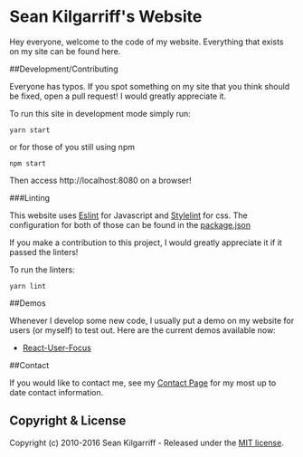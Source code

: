 # Sean Kilgarriff's Website

Hey everyone, welcome to the code of my website. Everything that exists on my site can be found here.
<!-- Once I write that article about why I open source include it into here. -->

##Development/Contributing
<!-- Put in here the pipeline, and the various linters that I use. -->

Everyone has typos. If you spot something on my site that you think should be fixed, open a pull request! I would greatly appreciate it.

To run this site in development mode simply run:

```
yarn start
```

or for those of you still using npm

```
npm start
```

Then access http://localhost:8080 on a browser!

###Linting

This website uses [Eslint](http://eslint.org/) for Javascript and [Stylelint](https://github.com/stylelint/stylelint) for css.
The configuration for both of those can be found in the [package.json](/package.json)

If you make a contribution to this project, I would greatly appreciate it if it passed the linters!

To run the linters:

```
yarn lint
```



##Demos

Whenever I develop some new code, I usually put a demo on my website for users (or myself) to test out. Here are the current demos available now:

* [React-User-Focus](https://seankilgarriff.com/ReactUserFocusDemo)

##Contact

If you would like to contact me, see my [Contact Page](https://seankilgarriff.com/Contact) for my most up to date contact information.


## Copyright & License

Copyright (c) 2010-2016 Sean Kilgarriff - Released under the [MIT license](/LICENSE.md).
